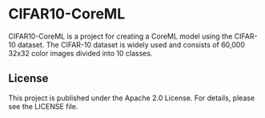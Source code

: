 # CIFAR10-CoreML

CIFAR10-CoreML is a project for creating a CoreML model using the CIFAR-10 dataset. The CIFAR-10 dataset is widely used and consists of 60,000 32x32 color images divided into 10 classes.

## License

This project is published under the Apache 2.0 License. For details, please see the LICENSE file.
